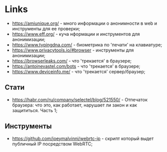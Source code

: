 # Links

- https://amiunique.org/ - много информации о анонимности в web и инструменты для ее проверки;
- https://www.eff.org/ - куча нформации и инструментов для анонимизации;
- https://www.typingdna.com/ - биометрика по 'печати' на клавиатуре;
- https://www.privacytools.io/#browser - инструменты для анонимизации;
- https://browserleaks.com/ - что 'трекается' в браузере;
- https://antoinevastel.com/bots - что 'трекается' в браузере;
- https://www.deviceinfo.me/ - что 'трекается' сервер/браузер;

## Стати

- https://habr.com/ru/company/selectel/blog/521550/ - Отпечаток браузера: что это, как работает, нарушает ли закон и как защититься. Часть 1;

## Инструменты

- https://github.com/joeymalvinni/webrtc-ip - скрипт который выдет публичный IP посредством WebRTC;